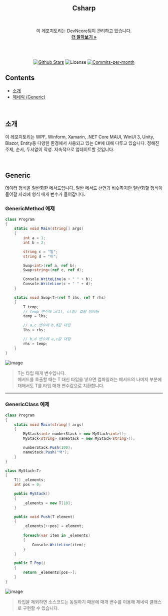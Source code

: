 <div align=center>
  <h2>Csharp</h2>
  <br/>
 
  이 레포지토리는 DevNcore팀이 관리하고 있습니다.
  <br />
  <a href="https://github.com/devncore/devncore"><strong>더 알아보기 »</strong></a>
 
  <br />
  <br />
 
  <p align="center">
   <a href="https://github.com/devncore/csharp/stargazers"><img src="https://img.shields.io/github/stars/devncore/csharp" alt="Github Stars"></a>
   <img src="https://img.shields.io/github/license/devncore/csharp" alt="License">
   <a href="https://github.com/devncore/csharp/pulse"><img src="https://img.shields.io/github/commit-activity/m/devncore/csharp" alt="Commits-per-month"></a>
 </p>
</div>

## Contents
- [소개](#소개)
- [제네릭 (Generic)](#Generic)

<br />

## 소개
이 레포지토리는 WPF, Winform, Xamarin, .NET Core MAUI, WinUI 3, Unity, Blazor, Entity등 다양한 환경에서 사용되고 있는 C#에 대해 다루고 있습니다.
정해진 주제, 순서, 두서없이 작성. 지속적으로 업데이트할 것입니다.

<br />

## Generic
데이터 형식을 일반화한 메서드입니다. 일반 메서드 선언과 비슷하지만 일반화할 형식이 들어갈 자리에 형식 매개 변수가 들어갑니다.    

### GenericMethod 예제

```csharp
class Program
{
    static void Main(string[] args)
    {
        int a = 1;
        int b = 2;

        string c = "일";
        string d = "이";

        Swap<int>(ref a, ref b);
        Swap<string>(ref c, ref d);

        Console.WriteLine(a + " " + b);
        Console.WriteLine(c + " " + d);
    }

    static void Swap<T>(ref T lhs, ref T rhs)
    {
        T temp;
        // temp 변수에 a(1), c(일) 값을 담아둠
        temp = lhs;

        // a,c 변수에 b,d값 대입
        lhs = rhs;

        // b,d 변수에 a,c값 대입
        rhs = temp;
    }
}
```

![image](https://user-images.githubusercontent.com/68521148/135848199-851e71c8-7ebc-4991-9375-08f52c760f11.png)

> T는 타입 매개 변수입니다.    
> 메서드를 호출할 때는 T 대신 타입을 넣으면 컴파일러는 메서드의 나머지 부분에 대해서도 T를 타입 매개 변수값으로 치환합니다.

***

### GenericClass 예제

```csharp
class Program
{
    static void Main(string[] args)
    {
        MyStack<int> numberStack = new MyStack<int>();
        MyStack<string> nameStack = new MyStack<string>();

        numberStack.Push(100);
        nameStack.Push("백");
    }
}

class MyStack<T>
{
    T[] _elements;
    int pos = 0;

    public MyStack()
    {
        _elements = new T[10];
    }

    public void Push(T element)
    {
        _elements[++pos] = element;
        
        foreach(var item in _elements)
        {
            Console.WriteLine(item);
        }
    }

    public T Pop()
    {
        return _elements[pos--];
    }
}
```

![image](https://user-images.githubusercontent.com/68521148/135850480-96792a80-79a5-49ba-914a-94d2b0a820e1.png)

> 타입을 제외하면 소스코드는 동일하기 때문에  매개 변수를 이용해 제네릭 클래스로 구현할 수 있습니다.
